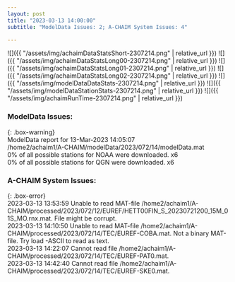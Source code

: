 ```yaml
---
layout: post
title: "2023-03-13 14:00:00"
subtitle: "ModelData Issues: 2; A-CHAIM System Issues: 4"

---
```


![]({{ "/assets/img/achaimDataStatsShort-2307214.png" | relative_url }})
![]({{ "/assets/img/achaimDataStatsLong00-2307214.png" | relative_url }})
![]({{ "/assets/img/achaimDataStatsLong01-2307214.png" | relative_url }})
![]({{ "/assets/img/achaimDataStatsLong02-2307214.png" | relative_url }})
![]({{ "/assets/img/modelDataDataStats-2307214.png" | relative_url }})
![]({{ "/assets/img/modelDataStationStats-2307214.png" | relative_url }})
![]({{ "/assets/img/achaimRunTime-2307214.png" | relative_url }})

### ModelData Issues:  
  
{: .box-warning}  
 ModelData report for 13-Mar-2023 14:05:07   
 /home2/achaim1/A-CHAIM/modelData/2023/072/14/modelData.mat   
 0% of all possible stations for NOAA were downloaded. x6   
 0% of all possible stations for QGN were downloaded. x6   
  
### A-CHAIM System Issues:  
  
{: .box-error}  
2023-03-13 13:53:59 Unable to read MAT-file /home2/achaim1/A-CHAIM/processed/2023/072/12/EUREF/HETT00FIN_S_20230721200_15M_01S_MO.rnx.mat. File might be corrupt.  
2023-03-13 14:10:50 Unable to read MAT-file /home2/achaim1/A-CHAIM/processed/2023/072/14/TEC/EUREF-COBA.mat. Not a binary MAT-file. Try load -ASCII to read as text.  
2023-03-13 14:22:07 Cannot read file /home2/achaim1/A-CHAIM/processed/2023/072/14/TEC/EUREF-PAT0.mat.  
2023-03-13 14:42:40 Cannot read file /home2/achaim1/A-CHAIM/processed/2023/072/14/TEC/EUREF-SKE0.mat.  
